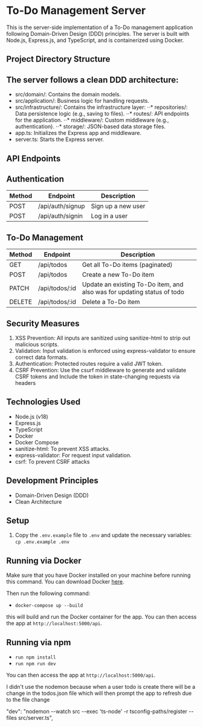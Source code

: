 # To-Do Management Server
This is the server-side implementation of a To-Do management application following Domain-Driven Design (DDD) principles. The server is built with Node.js, Express.js, and TypeScript, and is containerized using Docker.

## Project Directory Structure
## The server follows a clean DDD architecture:
- src/domain/: Contains the domain models.
- src/application/: Business logic for handling requests.
- src/infrastructure/: Contains the infrastructure layer:
   ⋅⋅* repositories/: Data persistence logic (e.g., saving to files).
   ⋅⋅* routes/: API endpoints for the application.
   ⋅⋅* middleware/: Custom middleware (e.g., authentication).
   ⋅⋅* storage/: JSON-based data storage files.
- app.ts: Initializes the Express app and middleware.
- server.ts: Starts the Express server.


## API Endpoints
## Authentication
|Method	| Endpoint |	Description|
| ---   |  ---     |    ---        |
|POST |	/api/auth/signup|	Sign up a new user|
|POST |	/api/auth/signin	| Log in a user|


## To-Do Management
|Method	| Endpoint |	Description
| ---   |   ---     |    --- 
|GET	| /api/todos |	Get all To-Do items (paginated)
|POST	| /api/todos |	Create a new To-Do item
|PATCH	| /api/todos/:id |	Update an existing To-Do item, and also was for updating status of todo
|DELETE	| /api/todos/:id |	Delete a To-Do item

## Security Measures
1. XSS Prevention: All inputs are sanitized using sanitize-html to strip out malicious scripts.
2. Validation: Input validation is enforced using express-validator to ensure correct data formats.
3. Authentication: Protected routes require a valid JWT token.
4. CSRF Prevention: Use the csurf middleware to generate and validate CSRF tokens and Include the token in state-changing requests via headers

## Technologies Used
- Node.js (v18)
- Express.js
- TypeScript
- Docker
- Docker Compose
- sanitize-html: To prevent XSS attacks.
- express-validator: For request input validation.
- csrf: To prevent CSRF attacks

## Development Principles
- Domain-Driven Design (DDD)
- Clean Architecture

## Setup
1. Copy the `.env.example` file to `.env` and update the necessary variables: `cp .env.example .env`

## Running via Docker
Make sure that you have Docker installed on your machine before running this command. You can download Docker [here](https://www.docker.com/get-started).

Then run the following command:
- `docker-compose up --build`

this will build and run the Docker container for the app. You can then access the app at `http://localhost:5000/api`.


## Running via npm
- `run npm install`
- `run npm run dev`

You can then access the app at `http://localhost:5000/api`.

I didn't use the nodemon because when a user todo is create there will be a change in the todos.json file which will then prompt the app to refresh due to the file change

"dev": "nodemon --watch src --exec 'ts-node' -r tsconfig-paths/register --files src/server.ts",
